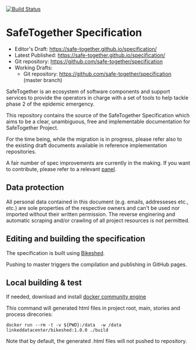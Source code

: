 [![Build Status](https://img.shields.io/travis/safe-together/specification.svg?style=flat-square)](http://travis-ci.org/safe-together/specification)

# SafeTogether Specification

* Editor's Draft: https://safe-together.github.io/specification/
* Latest Published: https://safe-together.github.io/specification/
* Git repository: https://github.com/safe-together/specification
* Working Drafts:
  * Git repository: https://github.com/safe-together/specification (master branch)


SafeTogether is an ecosystem of software components and support services to provide
the operators in charge with a set of tools to help tackle phase 2 of the epidemic emergency.

This repository contains the source of the SafeTogether Specification
which aims to be a clear, unambiguous, free and implementable documentation for SafeTogether Project.

For the time being, while the migration is in progress, please refer also to the existing draft documents available in reference implementation repositories.

A fair number of spec improvements are currently in the making. If you want to contribute, please refer to a relevant [panel](https://safe-together.github.io/specification/process#panels).


## Data protection

All personal data contained in this document (e.g. emails, addresseses etc., etc.) are sole properties of the respective owners and can't be used nor imported 
without their written permission. The reverse enginering and automatic scraping and/or crawling of all project resources is not permitted.


## Editing and building the specification
The specification is built using [Bikeshed](https://tabatkins.github.io/bikeshed/).

Pushing to master triggers the compilation and publishing in GitHub pages.

## Local building & test
 
If needed, download and install [docker community engine](https://hub.docker.com/search/?type=edition&offering=community)

This command will generated html files in project root, main, stories and process direcories:

```
docker run --rm -t -v ${PWD}:/data  -w /data linkeddatacenter/bikeshed:1.0.0 ./build 
```

Note that by default, the generated  .html files will not pushed to repository.
